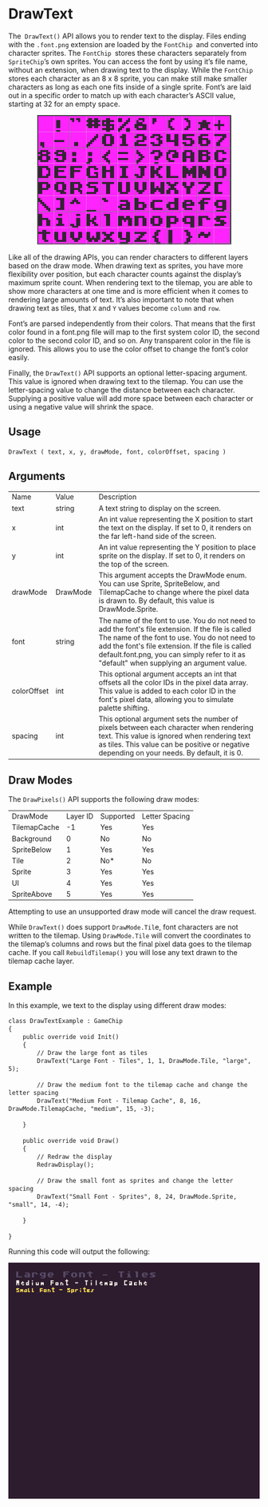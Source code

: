 # DrawText 

The` DrawText()` API allows you to render text to the display. Files ending with the `.font.png` extension are loaded by the `FontChip `and converted into character sprites. The `FontChip `stores these characters separately from `SpriteChip`’s own sprites. You can access the font by using it’s file name, without an extension, when drawing text to the display. While the `FontChip` stores each character as an 8 x 8 sprite, you can make still make smaller characters as long as each one fits inside of a single sprite. Font’s are laid out in a specific order to match up with each character’s ASCII value, starting at 32 for an empty space.

<p style="text-align:center"><img src="images/DrawText_image_0.png" /></p>

Like all of the drawing APIs, you can render characters to different layers based on the draw mode. When drawing text as sprites, you have more flexibility over position, but each character counts against the display’s maximum sprite count. When rendering text to the tilemap, you are able to show more characters at one time and is more efficient when it comes to rendering large amounts of text. It’s also important to note that when drawing text as tiles, that `X` and `Y` values become `column` and `row`.

Font’s are parsed independently from their colors. That means that the first color found in a font.png file will map to the first system color ID, the second color to the second color ID, and so on. Any transparent color in the file is ignored. This allows you to use the color offset to change the font’s color easily. 

Finally, the `DrawText()` API supports an optional letter-spacing argument. This value is ignored when drawing text to the tilemap. You can use the letter-spacing value to change the distance between each character. Supplying a positive value will add more space between each character or using a negative value will shrink the space.

## Usage

`DrawText ( text, x, y, drawMode, font, colorOffset, spacing )`

## Arguments

<table>
  <tr>
    <td>Name</td>
    <td>Value</td>
    <td>Description</td>
  </tr>
  <tr>
    <td>text</td>
    <td>string</td>
    <td>A text string to display on the screen.</td>
  </tr>
  <tr>
    <td>x</td>
    <td>int</td>
    <td>An int value representing the X position to start the text on the display. If set to 0, it renders on the far left-hand side of the screen.</td>
  </tr>
  <tr>
    <td>y</td>
    <td>int</td>
    <td>An int value representing the Y position to place sprite on the display. If set to 0, it renders on the top of the screen.</td>
  </tr>
  <tr>
    <td>drawMode</td>
    <td>DrawMode</td>
    <td>This argument accepts the DrawMode enum. You can use Sprite, SpriteBelow, and TilemapCache to change where the pixel data is drawn to. By default, this value is DrawMode.Sprite.</td>
  </tr>
  <tr>
    <td>font</td>
    <td>string</td>
    <td>The name of the font to use. You do not need to add the font's file extension. If the file is called The name of the font to use. You do not need to add the font's file extension. If the file is called default.font.png, you can simply refer to it as "default" when supplying an argument value.</td>
  </tr>
  <tr>
    <td>colorOffset</td>
    <td>int</td>
    <td>This optional argument accepts an int that offsets all the color IDs in the pixel data array. This value is added to each color ID in the font's pixel data, allowing you to simulate palette shifting.</td>
  </tr>
  <tr>
    <td>spacing</td>
    <td>int</td>
    <td>This optional argument sets the number of pixels between each character when rendering text. This value is ignored when rendering text as tiles. This value can be positive or negative depending on your needs. By default, it is 0.</td>
  </tr>
</table>


## Draw Modes

The `DrawPixels()` API supports the following draw modes:

<table>
  <tr>
    <td>DrawMode</td>
    <td>Layer ID</td>
    <td>Supported</td>
    <td>Letter Spacing</td>
  </tr>
  <tr>
    <td>TilemapCache</td>
    <td>-1</td>
    <td>Yes</td>
    <td>Yes</td>
  </tr>
  <tr>
    <td>Background</td>
    <td>0</td>
    <td>No</td>
    <td>No</td>
  </tr>
  <tr>
    <td>SpriteBelow</td>
    <td>1</td>
    <td>Yes</td>
    <td>Yes</td>
  </tr>
  <tr>
    <td>Tile</td>
    <td>2</td>
    <td>No*</td>
    <td>No</td>
  </tr>
  <tr>
    <td>Sprite</td>
    <td>3</td>
    <td>Yes</td>
    <td>Yes</td>
  </tr>
  <tr>
    <td>UI</td>
    <td>4</td>
    <td>Yes</td>
    <td>Yes</td>
  </tr>
  <tr>
    <td>SpriteAbove</td>
    <td>5</td>
    <td>Yes</td>
    <td>Yes</td>
  </tr>
</table>


Attempting to use an unsupported draw mode will cancel the draw request.

While `DrawText()` does support `DrawMode.Til`e, font characters are not written to the tilemap. Using `DrawMode.Tile` will convert the coordinates to the tilemap’s columns and rows but the final pixel data goes to the tilemap cache. If you call `RebuildTilemap()` you will lose any text drawn to the tilemap cache layer.

## Example

In this example, we text to the display using different draw modes:

    class DrawTextExample : GameChip
    {
        public override void Init()
        {
            // Draw the large font as tiles
            DrawText("Large Font - Tiles", 1, 1, DrawMode.Tile, "large", 5);

            // Draw the medium font to the tilemap cache and change the letter spacing
            DrawText("Medium Font - Tilemap Cache", 8, 16, DrawMode.TilemapCache, "medium", 15, -3);

        }

        public override void Draw()
        {
            // Redraw the display
            RedrawDisplay();

            // Draw the small font as sprites and change the letter spacing
            DrawText("Small Font - Sprites", 8, 24, DrawMode.Sprite, "small", 14, -4);

        }

    }

Running this code will output the following:

<p style="text-align:center"><img src="images/DrawTextOutput_image_0.png" /></p>


